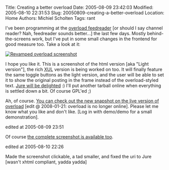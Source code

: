 Title: Creating a better overload
Date: 2005-08-09 23:42:03
Modified: 2005-08-10 22:31:53
Slug: 20050809-creating-a-better-overload
Location: Home
Authors: Michiel Scholten
Tags: rant

<p>I've been programming at the <a href="/page/html/overload/">overload feedreader</a> [or should I say channel reader? Nah, feedreader sounds better...] the last few days. Mostly behind-the-screens work, but I've put in some small changes in the frontend for good measure too. Take a look at it:</p>
<p><a href="http://aquariusoft.org/gallery/v/screenies/overload/20050809_revamped_overload.png.html"><img src="http://aquariusoft.org/~mbscholt/images/content/20050809_revamped_overload_cropped.png" alt="Revamped overload screenshot" /></a></p>

<p>I hope you like it. This is a screenshot of the html version [aka "Light version"], the rich <acronym title="XML User Interface Language">XUL</acronym> version is being worked on too. It will finally feature the same toggle buttons as the light version, and the user will be able to set it to show the original posting in the frame instead of the overload-styled text. <a href="http://blogs.livecd.net/gandalfar/index.php?title=switching_rss_readers&amp;more=1&amp;c=1&amp;tb=1&amp;pb=1">Jure will be delighted</a> :) I'll put another tarball online when everything is settled down a bit. Of course GPL'ed ;)</p>

<p>Ah, of course. <a href="http://aquariusoft.org/page/html/overload/">You can check out the new snapshot on the live version of overload</a> [edit @ 2008-01-21: overload is no longer online]. Please let me know what you like and don't like. [Log in with demo/demo for a small demonstration].</p>

<div class="edit">edited at 2005-08-09 23:51</div>
<p>Of course <a href="http://aquariusoft.org/gallery/v/screenies/overload/20050809_revamped_overload.png.html">the complete screenshot is available too</a>.</p>

<div class="edit">edited at 2005-08-10 22:26</div>
<p>Made the screenshot clickable, a tad smaller, and fixed the uri to Jure [wasn't xhtml compliant, yadda yadda]</p>
